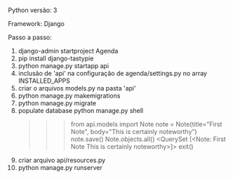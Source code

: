 Python
versão: 3

Framework: Django

Passo a passo:

1) django-admin startproject Agenda
2) pip install django-tastypie
3) python manage.py startapp api
4) inclusão de 'api' na configuração de agenda/settings.py no array INSTALLED_APPS
5) criar o arquivos models.py na pasta 'api'
6) python manage.py makemigrations
7) python manage.py migrate
8) populate database
    python manage.py shell
    >>> from api.models import Note
    >>> note = Note(title="First Note", body="This is certainly noteworthy")
    >>> note.save()
    >>> Note.objects.all()
    <QuerySet [<Note: First Note This is certainly noteworthy>]>
    >>> exit()
9) criar arquivo api/resources.py
10) python manage.py runserver
